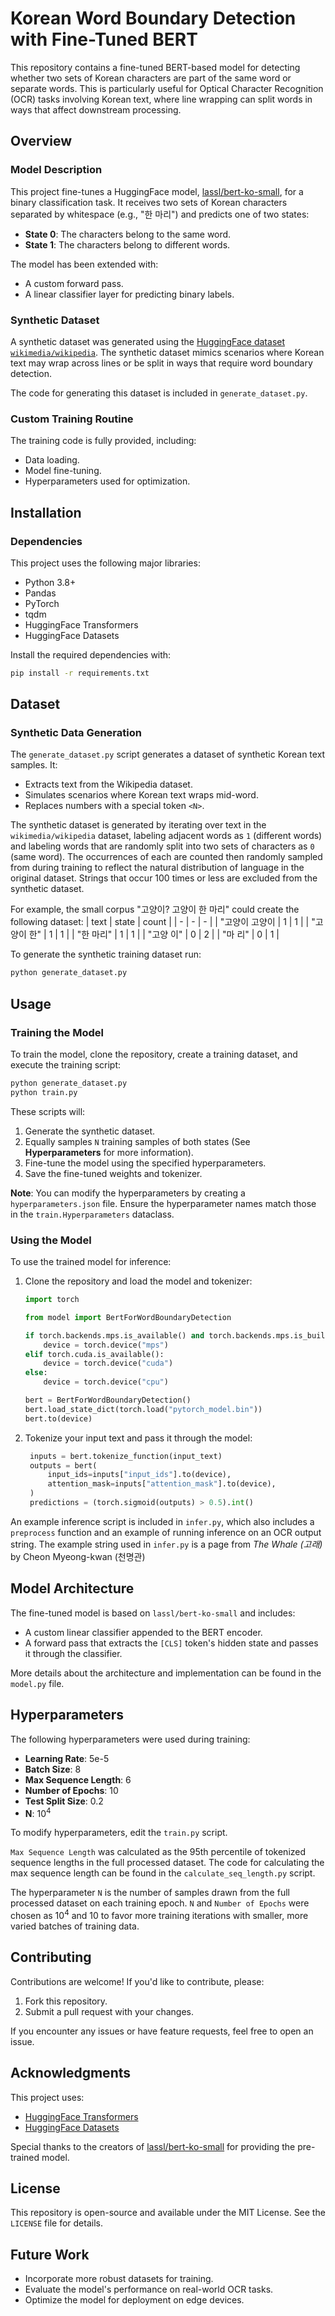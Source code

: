 # Korean Word Boundary Detection with Fine-Tuned BERT

This repository contains a fine-tuned BERT-based model for detecting whether two sets of Korean characters are part of the same word or separate words. This is particularly useful for Optical Character Recognition (OCR) tasks involving Korean text, where line wrapping can split words in ways that affect downstream processing.

## **Overview**

### **Model Description**
This project fine-tunes a HuggingFace model, [lassl/bert-ko-small](https://huggingface.co/lassl/bert-ko-small), for a binary classification task. It receives two sets of Korean characters separated by whitespace (e.g., "한 마리") and predicts one of two states:
- **State 0**: The characters belong to the same word.
- **State 1**: The characters belong to different words.

The model has been extended with:
- A custom forward pass.
- A linear classifier layer for predicting binary labels.

### **Synthetic Dataset**
A synthetic dataset was generated using the [HuggingFace dataset `wikimedia/wikipedia`](https://huggingface.co/datasets/wikimedia/wikipedia). The synthetic dataset mimics scenarios where Korean text may wrap across lines or be split in ways that require word boundary detection.

The code for generating this dataset is included in `generate_dataset.py`.

### **Custom Training Routine**
The training code is fully provided, including:
- Data loading.
- Model fine-tuning.
- Hyperparameters used for optimization.

## **Installation**

### **Dependencies**
This project uses the following major libraries:
- Python 3.8+
- Pandas
- PyTorch
- tqdm
- HuggingFace Transformers
- HuggingFace Datasets

Install the required dependencies with:

```bash
pip install -r requirements.txt
```

## **Dataset**

### **Synthetic Data Generation**
The `generate_dataset.py` script generates a dataset of synthetic Korean text samples. It:
- Extracts text from the Wikipedia dataset.
- Simulates scenarios where Korean text wraps mid-word.
- Replaces numbers with a special token `<N>`.

The synthetic dataset is generated by iterating over text in the `wikimedia/wikipedia` dataset, labeling adjacent words as `1` (different words) and labeling words that are randomly split into two sets of characters as `0` (same word). The occurrences of each are counted then randomly sampled from during training to reflect the natural distribution of language in the original dataset. Strings that occur 100 times or less are excluded from the synthetic dataset.

For example, the small corpus "고양이? 고양이 한 마리" could create the following dataset:
| text | state | count |
| - | - | - |
| "고양이 고양이 | 1 | 1 |
| "고양이 한" | 1 | 1 |
| "한 마리" | 1 | 1 |
| "고양 이" | 0 | 2 |
| "마 리" | 0 | 1 |

To generate the synthetic training dataset run:

```bash
python generate_dataset.py
```

## **Usage**

### **Training the Model**
To train the model, clone the repository, create a training dataset, and execute the training script:

```bash
python generate_dataset.py
python train.py
```

These scripts will:
1. Generate the synthetic dataset.
2. Equally samples `N` training samples of both states (See **Hyperparameters** for more information).
2. Fine-tune the model using the specified hyperparameters.
3. Save the fine-tuned weights and tokenizer.

**Note**: You can modify the hyperparameters by creating a `hyperparameters.json` file. Ensure the hyperparameter names match those in the `train.Hyperparameters` dataclass.

### **Using the Model**
To use the trained model for inference:

1. Clone the repository and load the model and tokenizer:
    ```python
    import torch

    from model import BertForWordBoundaryDetection

    if torch.backends.mps.is_available() and torch.backends.mps.is_built():
        device = torch.device("mps")
    elif torch.cuda.is_available():
        device = torch.device("cuda")
    else:
        device = torch.device("cpu")

    bert = BertForWordBoundaryDetection()
    bert.load_state_dict(torch.load("pytorch_model.bin"))
    bert.to(device)
    ```

2. Tokenize your input text and pass it through the model:
   ```python
    inputs = bert.tokenize_function(input_text)
    outputs = bert(
        input_ids=inputs["input_ids"].to(device),
        attention_mask=inputs["attention_mask"].to(device),
    )
    predictions = (torch.sigmoid(outputs) > 0.5).int()
   ```

An example inference script is included in `infer.py`, which also includes a `preprocess` function and an example of running inference on an OCR output string. The example string used in `infer.py` is a page from *The Whale (고래)* by Cheon Myeong-kwan (천명관)

## **Model Architecture**

The fine-tuned model is based on `lassl/bert-ko-small` and includes:
- A custom linear classifier appended to the BERT encoder.
- A forward pass that extracts the `[CLS]` token's hidden state and passes it through the classifier.

More details about the architecture and implementation can be found in the `model.py` file.

## **Hyperparameters**

The following hyperparameters were used during training:
- **Learning Rate**: 5e-5
- **Batch Size**: 8
- **Max Sequence Length**: 6
- **Number of Epochs**: 10
- **Test Split Size**: 0.2
- **N**: 10<sup>4</sup>

To modify hyperparameters, edit the `train.py` script.

`Max Sequence Length` was calculated as the 95th percentile of tokenized sequence lengths in the full processed dataset. The code for calculating the max sequence length can be found in the `calculate_seq_length.py` script.

The hyperparameter `N` is the number of samples drawn from the full processed dataset on each training epoch. `N` and `Number of Epochs` were chosen as 10<sup>4</sup> and 10 to favor more training iterations with smaller, more varied batches of training data.

## **Contributing**

Contributions are welcome! If you'd like to contribute, please:
1. Fork this repository.
2. Submit a pull request with your changes.

If you encounter any issues or have feature requests, feel free to open an issue.

## **Acknowledgments**

This project uses:
- [HuggingFace Transformers](https://github.com/huggingface/transformers)
- [HuggingFace Datasets](https://github.com/huggingface/datasets)

Special thanks to the creators of [lassl/bert-ko-small](https://huggingface.co/lassl/bert-ko-small) for providing the pre-trained model.

## **License**

This repository is open-source and available under the MIT License. See the `LICENSE` file for details.

## **Future Work**

- Incorporate more robust datasets for training.
- Evaluate the model's performance on real-world OCR tasks.
- Optimize the model for deployment on edge devices.
